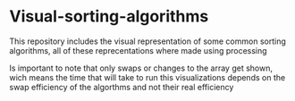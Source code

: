 # Visual-sorting-algorithms
This repository includes the visual representation of some common sorting algorithms, all of these reprecentations where made using processing

Is important to note that only swaps or changes to the array get shown, wich means the time that will take to run this visualizations depends on the swap efficiency of the algorthms and not their real efficiency
